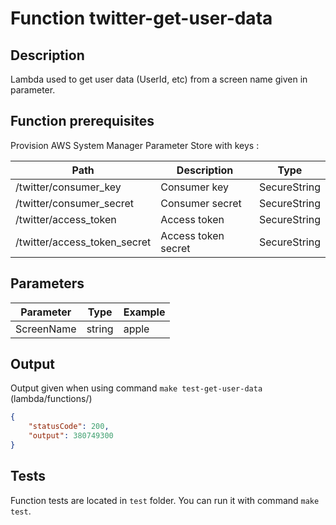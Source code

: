 # Function twitter-get-user-data

## Description

Lambda used to get user data (UserId, etc) from a screen name given in parameter.

## Function prerequisites

Provision AWS System Manager Parameter Store with keys :

| Path                         | Description         | Type         |
|------------------------------|---------------------|--------------|
| /twitter/consumer_key        | Consumer key        | SecureString |
| /twitter/consumer_secret     | Consumer secret     | SecureString |
| /twitter/access_token        | Access token        | SecureString |
| /twitter/access_token_secret | Access token secret | SecureString |

## Parameters

| Parameter  | Type   | Example |
|------------|--------|---------|
| ScreenName | string | apple   |

## Output

Output given when using command `make test-get-user-data` (lambda/functions/)

```json
{
    "statusCode": 200,
    "output": 380749300
}
```

## Tests

Function tests are located in `test` folder.
You can run it with command `make test`.
